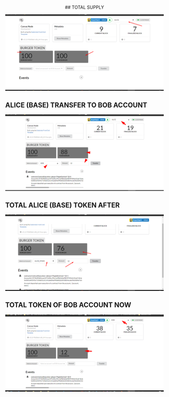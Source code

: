 <p align="center">
## TOTAL SUPPLY
    </p>
<p align="center">
    <a>
        <img src="total_supply.png" alt="Awesome-Burgerking"/>
    </a>
</p>

## ALICE (BASE) TRANSFER TO BOB ACCOUNT
<p align="center">
    <a>
        <img src="tf_1.png" alt="Awesome-Burgerking"/>
    </a>
</p>


## TOTAL ALICE (BASE) TOKEN AFTER
<p align="center">
    <a>
        <img src="tf_2.png" alt="Awesome-Burgerking"/>
    </a>
</p>

## TOTAL TOKEN OF BOB ACCOUNT NOW
<p align="center">
    <a>
        <img src="Bob_supply_prof.png" alt="Awesome-Burgerking"/>
    </a>
</p>
